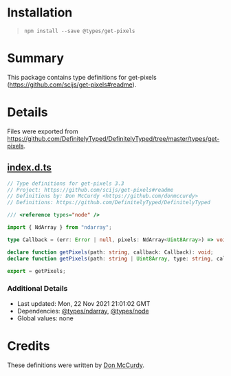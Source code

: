 # Installation
> `npm install --save @types/get-pixels`

# Summary
This package contains type definitions for get-pixels (https://github.com/scijs/get-pixels#readme).

# Details
Files were exported from https://github.com/DefinitelyTyped/DefinitelyTyped/tree/master/types/get-pixels.
## [index.d.ts](https://github.com/DefinitelyTyped/DefinitelyTyped/tree/master/types/get-pixels/index.d.ts)
````ts
// Type definitions for get-pixels 3.3
// Project: https://github.com/scijs/get-pixels#readme
// Definitions by: Don McCurdy <https://github.com/donmccurdy>
// Definitions: https://github.com/DefinitelyTyped/DefinitelyTyped

/// <reference types="node" />

import { NdArray } from "ndarray";

type Callback = (err: Error | null, pixels: NdArray<Uint8Array>) => void;

declare function getPixels(path: string, callback: Callback): void;
declare function getPixels(path: string | Uint8Array, type: string, callback: Callback): void;

export = getPixels;

````

### Additional Details
 * Last updated: Mon, 22 Nov 2021 21:01:02 GMT
 * Dependencies: [@types/ndarray](https://npmjs.com/package/@types/ndarray), [@types/node](https://npmjs.com/package/@types/node)
 * Global values: none

# Credits
These definitions were written by [Don McCurdy](https://github.com/donmccurdy).
